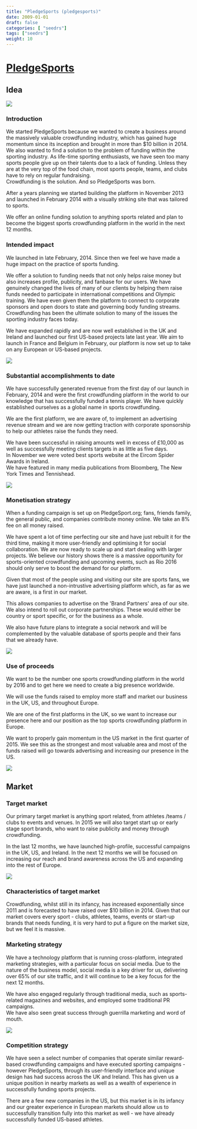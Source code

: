 ```yaml
---
title: "PledgeSports (pledgesports)"
date: 2009-01-01
draft: false
categories: [ "seedrs"]
tags: ["seedrs"]
weight: 10
---
```


# [PledgeSports](https://www.seedrs.com/pledgesports)

## Idea

![](/img/seedrs/uploads/startup/section_image/image/3050/6so2hybiohakvybttzskasb6mccdqz4/Backround_Image.jpg?w=600&fit=clip&s=8d63f30107a583f91406610c6d8b19e9)

### Introduction

We started PledgeSports because we wanted to create a business around the massively valuable crowdfunding industry, which has gained huge momentum since its inception and brought in more than $10 billion in 2014. We also wanted to find a solution to the problem of funding within the sporting industry. As life-time sporting enthusiasts, we have seen too many sports people give up on their talents due to a lack of funding. Unless they are at the very top of the food chain, most sports people, teams, and clubs have to rely on regular fundraising. <br>Crowdfunding is the solution. And so PledgeSports was born.

After a years planning we started building the platform in November 2013 and launched in February 2014 with a visually striking site that was tailored to sports.

We offer an online funding solution to anything sports related and plan to become the biggest sports crowdfunding platform in the world in the next 12 months.

### Intended impact

We launched in late February, 2014. Since then we feel we have made a huge impact on the practice of sports funding.

We offer a solution to funding needs that not only helps raise money but also increases profile, publicity, and fanbase for our users. We have genuinely changed the lives of many of our clients by helping them raise funds needed to participate in international competitions and Olympic training. We have even given them the platform to connect to corporate sponsors and open doors to state and governing body funding streams. Crowdfunding has been the ultimate solution to many of the issues the sporting industry faces today.

We have expanded rapidly and are now well established in the UK and Ireland and launched our first US-based projects late last year. We aim to launch in France and Belgium in February, our platform is now set up to take on any European or US-based projects.

![](/img/seedrs/uploads/startup/section_image/image/3052/qsv1k5p3m4vogh1wia989uyvymm1lij/USA.png?w=600&fit=clip&s=66079fa45d14addefda8d934c04034ea)

### Substantial accomplishments to date

We have successfully generated revenue from the first day of our launch in February, 2014 and were the first crowdfunding platform in the world to our knowledge that has successfully funded a tennis player. We have quickly established ourselves as a global name in sports crowdfunding.

We are the first platform, we are aware of, to implement an advertising revenue stream and we are now getting traction with corporate sponsorship to help our athletes raise the funds they need.

We have been successful in raising amounts well in excess of £10,000 as well as successfully meeting clients targets in as little as five days. <br>In November we were voted best sports website at the Eircom Spider Awards in Ireland. <br>We have featured in many media publications from Bloomberg, The New York Times and Tennishead.

![](/img/seedrs/uploads/startup/section_image/image/3058/nputtrmdqjfamcgdkagni891rlqpxeu/Screenshot_2015-01-26_15.29.58.png?w=600&fit=clip&s=e03ed2efa6b4e3309b360dd394578742)

### Monetisation strategy

When a funding campaign is set up on PledgeSport.org; fans, friends family, the general public, and companies contribute money online. We take an 8% fee on all money raised.

We have spent a lot of time perfecting our site and have just rebuilt it for the third time, making it more user-friendly and optimising it for social collaboration. We are now ready to scale up and start dealing with larger projects. We believe our history shows there is a massive opportunity for sports-oriented crowdfunding and upcoming events, such as Rio 2016 should only serve to boost the demand for our platform.

Given that most of the people using and visiting our site are sports fans, we have just launched a non-intrustive advertising platform which, as far as we are aware, is a first in our market.

This allows companies to advertise on the 'Brand Partners' area of our site. We also intend to roll out corporate partnerships. These would either be country or sport specific, or for the business as a whole.

We also have future plans to integrate a social network and will be complemented by the valuable database of sports people and their fans that we already have.

![](/img/seedrs/uploads/startup/section_image/image/3054/79lb0i6vcznhyjwaysdxab11gucbdt2/Screenshot_2015-01-26_15.26.50.png?w=600&fit=clip&s=164d64e8ec0ef029d122182332a75387)

### Use of proceeds

We want to be the number one sports crowdfunding platform in the world by 2016 and to get here we need to create a big presence worldwide.

We will use the funds raised to employ more staff and market our business in the UK, US, and throughout Europe.

We are one of the first platforms in the UK, so we want to increase our presence here and our position as the top sports crowdfunding platform in Europe.

We want to properly gain momentum in the US market in the first quarter of 2015. We see this as the strongest and most valuable area and most of the funds raised will go towards advertising and increasing our presence in the US.

![](/img/seedrs/uploads/startup/section_image/image/3055/ockplu878fvy6bi6ucin38c6813obc1/ThankYou.jpg?w=600&fit=clip&s=eae5f2fcf685758b71c34dd44f6d285e)

## Market

### Target market

Our primary target market is anything sport related, from athletes /teams / clubs to events and venues. In 2015 we will also target start up or early stage sport brands, who want to raise publicity and money through crowdfunding.

In the last 12 months, we have launched high-profile, successful campaigns in the UK, US, and Ireland. In the next 12 months we will be focused on increasing our reach and brand awareness across the US and expanding into the rest of Europe.

![](https://seedrs.imgix.net/uploads/startup/section_image/image/3057/py5kw5te88efs4cztcwbrvdche026ua/Screenshot_2015-01-26_15.30.28.png?w=600&fit=clip&s=402cfc8b322b292981d39730d5440bae)

### Characteristics of target market

Crowdfunding, whilst still in its infancy, has increased exponentially since 2011 and is forecasted to have raised over $10 billion in 2014. Given that our market covers every sport - clubs, athletes, teams, events or start-up brands that needs funding, it is very hard to put a figure on the market size, but we feel it is massive.

### Marketing strategy

We have a technology platform that is running cross-platform, integrated marketing strategies, with a particular focus on social media. Due to the nature of the business model, social media is a key driver for us, delivering over 65% of our site traffic, and it will continue to be a key focus for the next 12 months.

We have also engaged regularly through traditional media, such as sports-related magazines and websites, and employed some traditional PR campaigns. <br>We have also seen great success through guerrilla marketing and word of mouth.

![](https://seedrs.imgix.net/uploads/startup/section_image/image/3056/rybzopsizkqiuqhjtc87n8c8g1pz8uz/Screenshot_2015-01-26_15.24.03.png?w=600&fit=clip&s=7f23f31ebf7f35c549ff753e4ab1d3f5)

### Competition strategy

We have seen a select number of companies that operate similar reward-based crowdfunding campaigns and have executed sporting campaigns - however PledgeSports, through its user-friendly interface and unique design has had success across the UK and Ireland. This has given us a unique position in nearby markets as well as a wealth of experience in successfully funding sports projects.

There are a few new companies in the US, but this market is in its infancy and our greater experience in European markets should allow us to successfully transition fully into this market as well - we have already successfully funded US-based athletes.

